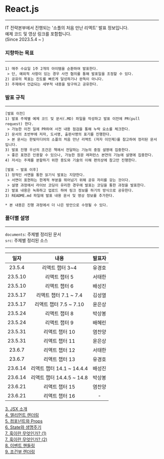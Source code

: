 # React.js
---

IT 전략본부에서 진행되는 '소플의 처음 만난 리액트' 발표 정보입니다.  
예제 코드 및 영상 링크를 포함합니다.  
(Since 2023.5.4 ~  )


### 지향하는 목표
---
```
1) 매주 수요일 1주 2개의 아이템을 순환하여 발표한다.
 > 단, 예외적 사항이 있는 경우 사전 협의를 통해 발표일을 조정할 수 있다.
2) 공유의 목표는 진도를 빠르게 달성하기나 완독이 아니다.
3) 주제에서 언급되는 세부적 내용을 탐구하고 공유한다.
```

### 발표 규칙
---
```
[발표 이전]
1) 발표 주제별 예제 코드 및 문서(.MD) 파일을 작성하고 발표 이전에 PR(pull request) 한다.
 > 가능한 이전 일에 PR하여 사전 내용 점검을 통해 누락 요소를 체크한다.
2) 문서의 초반부에 저자, 도서명, 출판사명의 표기를 진행한다.  
 > 본 문서는 한빛미디어의 소플의 처음 만난 리액트 (저자 이인제)를 참고하여 정리된 문서입니다.
3) 발표 진행 우선의 조건은 책에서 전달하는 기능의 중점 설명에 집중한다.
 > 좋은 표현은 인용할 수 있으나, 가능한 원문 레퍼런스 본연의 기능에 설명에 집중한다.  
4) 저서는 주제를 분할하기 위한 용도와 기술의 이해 편의상에 참고만 진행한다.  

[발표 ~ 발표 이후]
1) 정적인 서면을 통한 읽기식 발표는 지양한다.
 > 서면이 표현하는 한계적 부분을 뛰어넘기 위해 공유 자리를 갖는 것이다. 
 > 설명 과정에서 라이브 코딩이 유리한 경우에 발표는 코딩을 통한 과정을 발표한다.
2) 발표 내용은 녹화하고 업로드 하여 링크 정보를 하기의 방식으로 공유한다.
3) README.md 파일에 발표 내용 문서 및 영상 정보를 추가한다.

* 본 내용은 진행 과정에서 더 나은 방안으로 수정될 수 있다.
```

### 폴더별 설명
---
``documents``: 주제별 정리된 문서  
``src``: 주제별 정리된 소스

---
| 일자 | 내용 | 발표자 |
|:---:|:---:|:--:|  
| 23.5.4    |  리액트 챕터 3~4         | 유경호 |  
| 23.5.10   |  리액트 챕터 5           | 서태한 |  
| 23.5.10   |  리액트 챕터 6           | 배성진 |  
| 23.5.17   |  리액트 챕터 7.1 ~ 7.4   | 김성열 |  
| 23.5.17   |  리액트 챕터 7.5 ~ 7.10  | 윤은상 |  
| 23.5.24   |  리액트 챕터 8           | 박상봉 |  
| 23.5.24   |  리액트 챕터 9           | 배혜린 |  
| 23.5.31   |  리액트 챕터 10          | 염찬양 |  
| 23.5.31   |  리액트 챕터 11          | 윤은상 |  
| 23.6.7    |  리액트 챕터 12          | 서태한 |  
| 23.6.7    |  리액트 챕터 13          | 유경호 |  
| 23.6.14   |  리액트 챕터 14.1 ~ 14.4.4     | 배성진 |  
| 23.6.14   |  리액트 챕터 14.4.5 ~ 14.8     | 박상봉 |  
| 23.6.21   |  리액트 챕터 15                | 염찬양 |  
| 23.6.21   |  리액트 챕터 16                | - |

[3. JSX 소개](documents/chapter03.md)  
[4. 엘리먼트 렌더링](documents/chapter04.md)  
[5. 컴포넌트와 Props](documents/chapter05.md)  
[6. State와 생명주기](documents/chapter06.md)  
[7. 훅이란 무엇인가? (1)](documents/chapter07.1-7.4.md)  
[7. 훅이란 무엇인가? (2)](documents/chapter07_2_.md)  
[8. 이벤트 핸들링](documents/chapter08.md)  
[9. 조건부 렌더링](documents/chapter09.md)  

